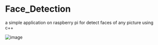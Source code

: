 # Face_Detection
a simple application on raspberry pi  for detect faces of any picture using c++


![image](https://github.com/user-attachments/assets/d21cd191-2abd-468d-99f3-17f3801a2936)
